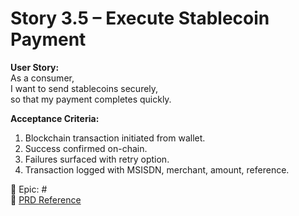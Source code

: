 # Story 3.5 – Execute Stablecoin Payment

**User Story:**  
As a consumer,  
I want to send stablecoins securely,  
so that my payment completes quickly.

**Acceptance Criteria:**
1. Blockchain transaction initiated from wallet.  
2. Success confirmed on-chain.  
3. Failures surfaced with retry option.  
4. Transaction logged with MSISDN, merchant, amount, reference.  

🔗 Epic: #<Epic-3-Issue-Number>  
📄 [PRD Reference](../prd.md#epic-3-payment-flow--wallet-transactions)
